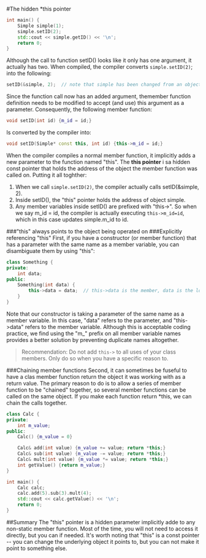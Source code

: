 #The hidden \*this pointer
```cpp
int main() {
    Simple simple(1);
    simple.setID(2);
    std::cout << simple.getID() << '\n';
    return 0;
}
```
Although the call to function setID() looks like it only has one argument, it actually has two. When compiled, the compiler converts `simple.setID(2)`; into the following:
```cpp
setID(&simple, 2);  // note that simple has been changed from an object prefix to a function argument.
```
Since the function call now has an added argument, themember function definition needs to be modified to accept (and use) this argument as a parameter. Consequently, the following member function:
```cpp
void setID(int id) {m_id = id;}
```
Is converted by the compiler into:
```cpp
void setID(Simple* const this, int id) {this->m_id = id;}
```
When the compiler compiles a normal member function, it implicitly adds a new  parameter to the function named "this". The **this pointer** i sa hidden const pointer that holds the address of the object the member function was called on.
Putting it all toghther:
1. When we call `simple.setID(2)`, the compiler actually calls setID(&simple, 2).
2. Inside setID(), the "this" pointer holds the address of object simple.
3. Any member variables inside setID() are prefixed with "this->". So when we say m\_id = id, the compiler is actually executing `this->m_id=id`, which in this case updates simple.m_id to id.

###"this" always points to the object being operated on
###Explicitly referencing "this"
First, if you have a constructor (or member function) that has a parameter with the same name as a member variable, you can disambiguate them by using "this":
```cpp
class Something {
private:
    int data;
public:
    Something(int data) {
        this->data = data;  // this->data is the member, data is the local parameter
    }
}
```
Note that our constructor is taking a parameter of the same name as a member variable. In this case, "data" refers to the parameter, and "this->data" refers to the member variable. Although this is acceptable coding practice, we find using the "m\_" prefix on all member variable names provides a better solution by preventing duplicate names altogether.

>Recommendation:
>Do not add `this->` to all uses of your class members. Only do so when you have a specific reason to.


###Chaining member functions
Second, it can sometimes be fuseful to have a clas member function return the object it was working with as a return value. The primary reason to do is to allow a series of member function to be "chained" together, so several member functions can be called on the same object.
If you make each function return \*this, we can chain the calls together.
```cpp
class Calc {
private:
    int m_value;
public:
    Calc() {m_value = 0}

    Calc& add(int value) {m_value += value; return *this;}
    Calc& sub(int value) {m_value -= value; return *this;}
    Calc& mult(int value) {m_value *= value; return *this;}
    int getValue() {return m_value;}
}

int main() {
    Calc calc;
    calc.add(5).sub(3).mult(4);
    std::cout << calc.getValue() << '\n';
    return 0;
}
```

##Summary
The "this" pointer is a hidden parameter implicitly adde to any non-static member function. Most of the time, you will not need to access it directly, but you can if needed. It's worth noting that "this" is a const pointer -- you can change the underlying object it points to, but you can not make it point to something else.

